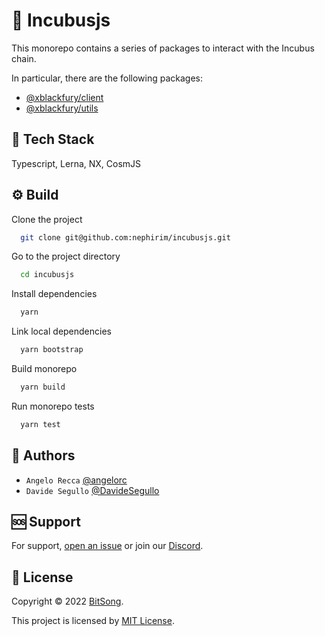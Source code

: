 # 🎵 Incubusjs

This monorepo contains a series of packages to interact with the Incubus chain.

In particular, there are the following packages:

- [@xblackfury/client](./packages/api/readme.md)
- [@xblackfury/utils](./packages/utils/readme.md)

## 🚀 Tech Stack

Typescript, Lerna, NX, CosmJS

## ⚙️ Build

Clone the project

```bash
  git clone git@github.com:nephirim/incubusjs.git
```

Go to the project directory

```bash
  cd incubusjs
```

Install dependencies

```bash
  yarn
```

Link local dependencies

```bash
  yarn bootstrap
```

Build monorepo

```bash
  yarn build
```

Run monorepo tests

```bash
  yarn test
```

## 👤 Authors

- `Angelo Recca` [@angelorc](https://github.com/angelorc)
- `Davide Segullo` [@DavideSegullo](https://github.com/DavideSegullo)

## 🆘 Support

For support, [open an issue](https://github.com/nephirim/incubusjs/issues) or join our [Discord](https://discord.gg/5VT5fJmF).

## 🔏 License

Copyright © 2022 [BitSong](https://github.com/nephirim).

This project is licensed by [MIT License](https://api.github.com/licenses/mit).